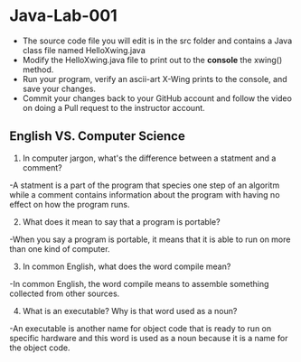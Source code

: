 # Java-Lab-001

* The source code file you will edit is in the src folder and contains a Java class file named HelloXwing.java
* Modify the HelloXwing.java file to print out to the **console** the xwing() method.
* Run your program, verify an ascii-art X-Wing prints to the console, and save your changes.
* Commit your changes back to your GitHub account and follow the video on doing a Pull request to the instructor account.





## English VS. Computer Science
1. In computer jargon, what's the difference between a statment and a comment?
   
-A statment is a part of the program that species one step of an algoritm while a comment contains information about the program with having no effect on how the program runs.

2. What does it mean to say that a program is portable?
   
-When you say a program is portable, it means that it is able to run on more than one kind of computer.

3. In common English, what does the word compile mean?

-In common English, the word compile means to assemble something collected from other sources.

4. What is an executable? Why is that word used as a noun?

-An executable is another name for object code that is ready to run on specific hardware and this word is used as a noun because it is a name for the object code.
